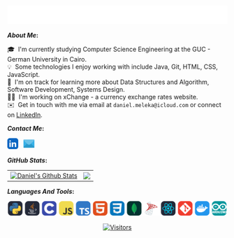<!--
**dmeleka/dmeleka** is a ✨ _special_ ✨ repository because its `README.md` (this file) appears on your GitHub profile.

Here are some ideas to get you started:

- 🔭 I’m currently working on ...
- 🌱 I’m currently learning ...
- 👯 I’m looking to collaborate on ...
- 🤔 I’m looking for help with ...
- 💬 Ask me about ...
- 📫 How to reach me: ...
- 😄 Pronouns: ...
- ⚡ Fun fact: ...
-->

<p align="center">
  <a href="https://github.com/dmeleka"> <img src="public/Welcome.svg"/> </a>
</p>

<b>*About Me*:</b> 

  🎓 &nbsp;I'm currently studying Computer Science Engineering at the GUC - German University in Cairo.\
  💡 &nbsp;Some technologies I enjoy working with include Java, Git, HTML, CSS, JavaScript.\
  🌱 &nbsp;I'm on track for learning more about Data Structures and Algorithm, Software Development, Systems Design.\
  👨‍💻 &nbsp;I'm working on xChange - a currency exchange rates website.\
  ✉️ &nbsp;Get in touch with me via email at ```daniel.meleka@icloud.com``` or connect on [LinkedIn](https://www.linkedin.com/in/dmeleka). 


<b>*Contact Me*:</b> 

[<img alt="LinkedIn" width="25px" src="public/LinkedIn.svg">](https://www.linkedin.com/in/dmeleka) &nbsp; 
[<img alt="Mail" width="25px" src="public/Mail.svg">](mailto:daniel.meleka@icloud.com) &nbsp; 
<!-- [<img alt="Twitter" width="25px" src="assets/twitter.svg">](https://twitter.com/intent/follow?screen_name=SamirPaulb) -->

 <b> </b>
 
 <b>*GitHub Stats*:</b> 
  
 <b> </b> 
  
  
<p align="center">
<table>
<tr>
  
  <td>
  <a href="https://github.com/dmeleka">
  <img align="center" src="https://github-readme-stats.vercel.app/api?username=dmeleka&show_icons=true&include_all_commits=true&theme=radical&hide_border=true" alt="Daniel's Github Stats" height="180rem" />
  </a>
  </td>
    
  <td> 
<a href="https://github.com/dmeleka"><img align="center" src="https://github-readme-stats.vercel.app/api/top-langs/?username=dmeleka&layout=compact&theme=radical&hide_border=true" height="180rem"/></a>
  </td>
    
</tr>
</table>
</p>

<b> </b>

<b>*Languages And Tools*:</b>
  
<b> </b>  

<p align="center"> 
  <a href="https://github.com/dmeleka"> 
    <img alt="Python Java C JavaScript TypeScript HTML CSS MongoDB MSSQL ReactJS Git Docker Arduino" loading="lazy" src="/public/Skills.svg" />
  </a>
</p>  

<p align=center>                           
  <a href="https://github.com/dmeleka"><img align=center  src="https://hits.sh/github.com/dmeleka.svg?label=Visitors&color=526afd&labelColor=0b861a"          alt="Visitors"></a>     
</p>
